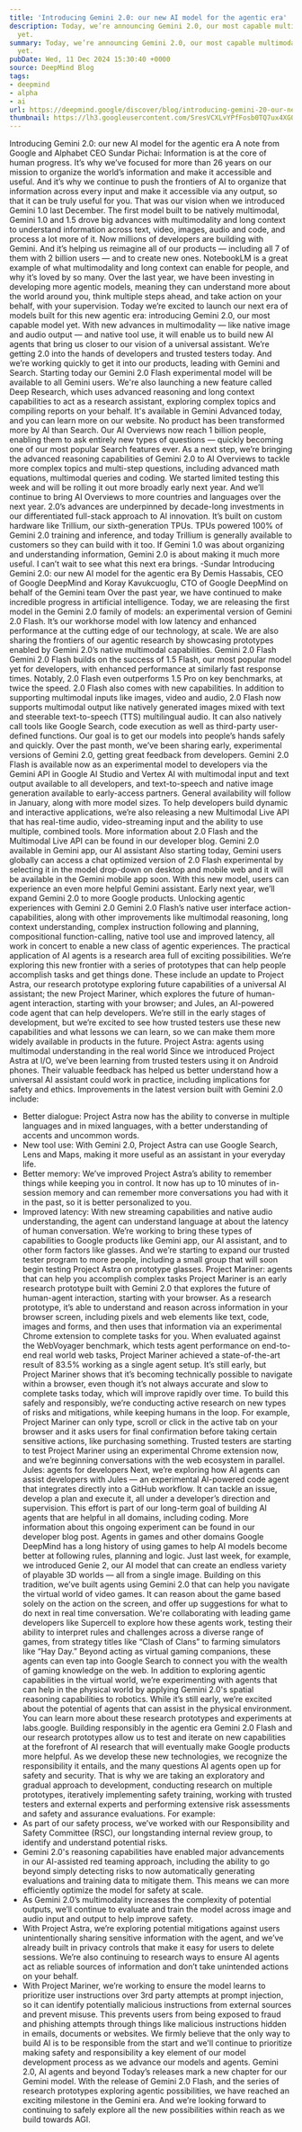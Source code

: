 ```yaml
---
title: 'Introducing Gemini 2.0: our new AI model for the agentic era'
description: Today, we’re announcing Gemini 2.0, our most capable multimodal AI model
  yet.
summary: Today, we’re announcing Gemini 2.0, our most capable multimodal AI model
  yet.
pubDate: Wed, 11 Dec 2024 15:30:40 +0000
source: DeepMind Blog
tags:
- deepmind
- alpha
- ai
url: https://deepmind.google/discover/blog/introducing-gemini-20-our-new-ai-model-for-the-agentic-era/
thumbnail: https://lh3.googleusercontent.com/SresVCXLvYPfFosb0TQ7ux4XG0rtds1hAYOzMcayK9eeGv684ZcgcSUN95biWiMTpIHDPzuFiau-Lwsnz8qwkCQtJ-wILDf1XspScVimH6ObeBQKkg=w528-h297-n-nu-rw
---
```


Introducing Gemini 2.0: our new AI model for the agentic era
A note from Google and Alphabet CEO Sundar Pichai:
Information is at the core of human progress. It’s why we’ve focused for more than 26 years on our mission to organize the world’s information and make it accessible and useful. And it’s why we continue to push the frontiers of AI to organize that information across every input and make it accessible via any output, so that it can be truly useful for you.
That was our vision when we introduced Gemini 1.0 last December. The first model built to be natively multimodal, Gemini 1.0 and 1.5 drove big advances with multimodality and long context to understand information across text, video, images, audio and code, and process a lot more of it.
Now millions of developers are building with Gemini. And it’s helping us reimagine all of our products — including all 7 of them with 2 billion users — and to create new ones. NotebookLM is a great example of what multimodality and long context can enable for people, and why it’s loved by so many.
Over the last year, we have been investing in developing more agentic models, meaning they can understand more about the world around you, think multiple steps ahead, and take action on your behalf, with your supervision.
Today we’re excited to launch our next era of models built for this new agentic era: introducing Gemini 2.0, our most capable model yet. With new advances in multimodality — like native image and audio output — and native tool use, it will enable us to build new AI agents that bring us closer to our vision of a universal assistant.
We’re getting 2.0 into the hands of developers and trusted testers today. And we’re working quickly to get it into our products, leading with Gemini and Search. Starting today our Gemini 2.0 Flash experimental model will be available to all Gemini users. We're also launching a new feature called Deep Research, which uses advanced reasoning and long context capabilities to act as a research assistant, exploring complex topics and compiling reports on your behalf. It's available in Gemini Advanced today, and you can learn more on our website.
No product has been transformed more by AI than Search. Our AI Overviews now reach 1 billion people, enabling them to ask entirely new types of questions — quickly becoming one of our most popular Search features ever. As a next step, we’re bringing the advanced reasoning capabilities of Gemini 2.0 to AI Overviews to tackle more complex topics and multi-step questions, including advanced math equations, multimodal queries and coding. We started limited testing this week and will be rolling it out more broadly early next year. And we’ll continue to bring AI Overviews to more countries and languages over the next year.
2.0’s advances are underpinned by decade-long investments in our differentiated full-stack approach to AI innovation. It’s built on custom hardware like Trillium, our sixth-generation TPUs. TPUs powered 100% of Gemini 2.0 training and inference, and today Trillium is generally available to customers so they can build with it too.
If Gemini 1.0 was about organizing and understanding information, Gemini 2.0 is about making it much more useful. I can’t wait to see what this next era brings.
-Sundar
Introducing Gemini 2.0: our new AI model for the agentic era
By Demis Hassabis, CEO of Google DeepMind and Koray Kavukcuoglu, CTO of Google DeepMind on behalf of the Gemini team
Over the past year, we have continued to make incredible progress in artificial intelligence. Today, we are releasing the first model in the Gemini 2.0 family of models: an experimental version of Gemini 2.0 Flash. It’s our workhorse model with low latency and enhanced performance at the cutting edge of our technology, at scale.
We are also sharing the frontiers of our agentic research by showcasing prototypes enabled by Gemini 2.0’s native multimodal capabilities.
Gemini 2.0 Flash
Gemini 2.0 Flash builds on the success of 1.5 Flash, our most popular model yet for developers, with enhanced performance at similarly fast response times. Notably, 2.0 Flash even outperforms 1.5 Pro on key benchmarks, at twice the speed. 2.0 Flash also comes with new capabilities. In addition to supporting multimodal inputs like images, video and audio, 2.0 Flash now supports multimodal output like natively generated images mixed with text and steerable text-to-speech (TTS) multilingual audio. It can also natively call tools like Google Search, code execution as well as third-party user-defined functions.
Our goal is to get our models into people’s hands safely and quickly. Over the past month, we’ve been sharing early, experimental versions of Gemini 2.0, getting great feedback from developers.
Gemini 2.0 Flash is available now as an experimental model to developers via the Gemini API in Google AI Studio and Vertex AI with multimodal input and text output available to all developers, and text-to-speech and native image generation available to early-access partners. General availability will follow in January, along with more model sizes.
To help developers build dynamic and interactive applications, we’re also releasing a new Multimodal Live API that has real-time audio, video-streaming input and the ability to use multiple, combined tools. More information about 2.0 Flash and the Multimodal Live API can be found in our developer blog.
Gemini 2.0 available in Gemini app, our AI assistant
Also starting today, Gemini users globally can access a chat optimized version of 2.0 Flash experimental by selecting it in the model drop-down on desktop and mobile web and it will be available in the Gemini mobile app soon. With this new model, users can experience an even more helpful Gemini assistant.
Early next year, we’ll expand Gemini 2.0 to more Google products.
Unlocking agentic experiences with Gemini 2.0
Gemini 2.0 Flash’s native user interface action-capabilities, along with other improvements like multimodal reasoning, long context understanding, complex instruction following and planning, compositional function-calling, native tool use and improved latency, all work in concert to enable a new class of agentic experiences.
The practical application of AI agents is a research area full of exciting possibilities. We’re exploring this new frontier with a series of prototypes that can help people accomplish tasks and get things done. These include an update to Project Astra, our research prototype exploring future capabilities of a universal AI assistant; the new Project Mariner, which explores the future of human-agent interaction, starting with your browser; and Jules, an AI-powered code agent that can help developers.
We’re still in the early stages of development, but we’re excited to see how trusted testers use these new capabilities and what lessons we can learn, so we can make them more widely available in products in the future.
Project Astra: agents using multimodal understanding in the real world
Since we introduced Project Astra at I/O, we’ve been learning from trusted testers using it on Android phones. Their valuable feedback has helped us better understand how a universal AI assistant could work in practice, including implications for safety and ethics. Improvements in the latest version built with Gemini 2.0 include:
- Better dialogue: Project Astra now has the ability to converse in multiple languages and in mixed languages, with a better understanding of accents and uncommon words.
- New tool use: With Gemini 2.0, Project Astra can use Google Search, Lens and Maps, making it more useful as an assistant in your everyday life.
- Better memory: We’ve improved Project Astra’s ability to remember things while keeping you in control. It now has up to 10 minutes of in-session memory and can remember more conversations you had with it in the past, so it is better personalized to you.
- Improved latency: With new streaming capabilities and native audio understanding, the agent can understand language at about the latency of human conversation.
We’re working to bring these types of capabilities to Google products like Gemini app, our AI assistant, and to other form factors like glasses. And we’re starting to expand our trusted tester program to more people, including a small group that will soon begin testing Project Astra on prototype glasses.
Project Mariner: agents that can help you accomplish complex tasks
Project Mariner is an early research prototype built with Gemini 2.0 that explores the future of human-agent interaction, starting with your browser. As a research prototype, it’s able to understand and reason across information in your browser screen, including pixels and web elements like text, code, images and forms, and then uses that information via an experimental Chrome extension to complete tasks for you.
When evaluated against the WebVoyager benchmark, which tests agent performance on end-to-end real world web tasks, Project Mariner achieved a state-of-the-art result of 83.5% working as a single agent setup.
It’s still early, but Project Mariner shows that it’s becoming technically possible to navigate within a browser, even though it’s not always accurate and slow to complete tasks today, which will improve rapidly over time.
To build this safely and responsibly, we’re conducting active research on new types of risks and mitigations, while keeping humans in the loop. For example, Project Mariner can only type, scroll or click in the active tab on your browser and it asks users for final confirmation before taking certain sensitive actions, like purchasing something.
Trusted testers are starting to test Project Mariner using an experimental Chrome extension now, and we’re beginning conversations with the web ecosystem in parallel.
Jules: agents for developers
Next, we’re exploring how AI agents can assist developers with Jules — an experimental AI-powered code agent that integrates directly into a GitHub workflow. It can tackle an issue, develop a plan and execute it, all under a developer’s direction and supervision. This effort is part of our long-term goal of building AI agents that are helpful in all domains, including coding.
More information about this ongoing experiment can be found in our developer blog post.
Agents in games and other domains
Google DeepMind has a long history of using games to help AI models become better at following rules, planning and logic. Just last week, for example, we introduced Genie 2, our AI model that can create an endless variety of playable 3D worlds — all from a single image. Building on this tradition, we’ve built agents using Gemini 2.0 that can help you navigate the virtual world of video games. It can reason about the game based solely on the action on the screen, and offer up suggestions for what to do next in real time conversation.
We're collaborating with leading game developers like Supercell to explore how these agents work, testing their ability to interpret rules and challenges across a diverse range of games, from strategy titles like “Clash of Clans” to farming simulators like “Hay Day.”
Beyond acting as virtual gaming companions, these agents can even tap into Google Search to connect you with the wealth of gaming knowledge on the web.
In addition to exploring agentic capabilities in the virtual world, we’re experimenting with agents that can help in the physical world by applying Gemini 2.0's spatial reasoning capabilities to robotics. While it’s still early, we’re excited about the potential of agents that can assist in the physical environment.
You can learn more about these research prototypes and experiments at labs.google.
Building responsibly in the agentic era
Gemini 2.0 Flash and our research prototypes allow us to test and iterate on new capabilities at the forefront of AI research that will eventually make Google products more helpful.
As we develop these new technologies, we recognize the responsibility it entails, and the many questions AI agents open up for safety and security. That is why we are taking an exploratory and gradual approach to development, conducting research on multiple prototypes, iteratively implementing safety training, working with trusted testers and external experts and performing extensive risk assessments and safety and assurance evaluations.
For example:
- As part of our safety process, we’ve worked with our Responsibility and Safety Committee (RSC), our longstanding internal review group, to identify and understand potential risks.
- Gemini 2.0's reasoning capabilities have enabled major advancements in our AI-assisted red teaming approach, including the ability to go beyond simply detecting risks to now automatically generating evaluations and training data to mitigate them. This means we can more efficiently optimize the model for safety at scale.
- As Gemini 2.0’s multimodality increases the complexity of potential outputs, we’ll continue to evaluate and train the model across image and audio input and output to help improve safety.
- With Project Astra, we’re exploring potential mitigations against users unintentionally sharing sensitive information with the agent, and we’ve already built in privacy controls that make it easy for users to delete sessions. We’re also continuing to research ways to ensure AI agents act as reliable sources of information and don’t take unintended actions on your behalf.
- With Project Mariner, we’re working to ensure the model learns to prioritize user instructions over 3rd party attempts at prompt injection, so it can identify potentially malicious instructions from external sources and prevent misuse. This prevents users from being exposed to fraud and phishing attempts through things like malicious instructions hidden in emails, documents or websites.
We firmly believe that the only way to build AI is to be responsible from the start and we'll continue to prioritize making safety and responsibility a key element of our model development process as we advance our models and agents.
Gemini 2.0, AI agents and beyond
Today’s releases mark a new chapter for our Gemini model. With the release of Gemini 2.0 Flash, and the series of research prototypes exploring agentic possibilities, we have reached an exciting milestone in the Gemini era. And we’re looking forward to continuing to safely explore all the new possibilities within reach as we build towards AGI.